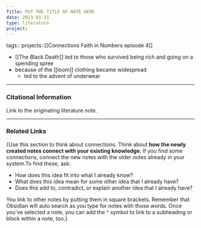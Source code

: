 ```yaml
---
Title: PUT THE TITLE OF NOTE HERE
date: 2023-01-31
type: literature
project:
---
```

tags:: 
projects::[[Connections Faith in Numbers episode 4]]


-   [[The Black Death]] led to those who survived being rich and going on a spending spree
- because of the [[loom]] clothing became widespread
	- led to the advent of underwear

---
### Citational Information

Link to the originating literature note.

---

### Related Links

{Use this section to think about connections. Think about **how the newly created notes connect with your existing knowledge**. If you find some connections, connect the new notes with the older notes already in your system.To find these, ask:

-   How does this idea fit into what I already know?
-   What does this idea mean for some other idea that I already have?
-   Does this add to, contradict, or explain another idea that I already have?

You link to other notes by putting them in square brackets. Remember that Obsidian will auto search as you type for notes with those words. Once you've selected a note, you can add the ^ symbol to link to a subheading or block within a note, too.}